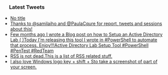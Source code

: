 <h3><a href="https://twitter.com/endi24"><img height=16 src="https://upload.wikimedia.org/wikipedia/sco/9/9f/Twitter_bird_logo_2012.svg"></a> Latest Tweets</h3>

<!-- BLOG-POST-LIST:START -->
- [No title](https://rss.app/articles/cb4e791f6f6d729c074351566bd3a7c508111d6e1a31b6e890b6c809918773d2f150f40f6adbdf6ef6ab637adf110b9b68dc61e9c4)
- [Thanks to @samilaiho and @PaulaCqure for report, tweets and sessions about this!](https://rss.app/articles/cb4e791f6f6d729c074351566bd3a7c508111d6e1a31b6e890b6c809918773d2f150f40f6adbdf6cf7a06f79d7120f9b64dc69e4c1)
- [Few months ago I wrote a Blog post on how to Setup an Active Directory Lab ( )Today I'm releasing this tool I wrote in #PowerShell to automate that process. Enjoy!!!Active Directory Lab Setup Tool  #PowerShell #PenTest #RedTeam](https://rss.app/articles/cb4e791f6f6d729c074351566bd3a7c508111d6e1d2dbdf6cceb891c8a9562c4e50abc132a9c8f2cb6e1757cdc170c9262dd69e9c21b78138f3dc06b84c4)
- [RSS is not dead.This is a list of RSS related stuff.](https://rss.app/articles/cb4e791f6f6d729c074351566bd3a7c508111d6e1a31b6e890b6c809918773d2f150f40f6adbdf6af2a26c7ddb130c9366dc6de7cb)
- [I also love Windows logo key + shift + Sto take a screenshot of part of your screen.](https://rss.app/articles/cb4e791f6f6d729c074351566bd3a7c508111d6e1a31b6e890b6c809918773d2f150f40f6adbdf68f6ab6f7fd6120c9065dd6fe3c2)
<!-- BLOG-POST-LIST:END -->
